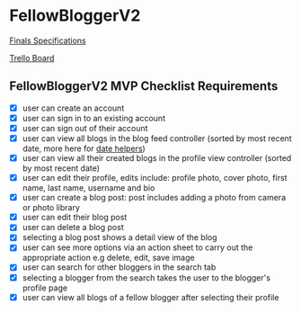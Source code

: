 # FellowBloggerV2

[Finals Specifications](https://github.com/joinpursuit/Pursuit-Core-iOS-Unit6-CTA-FellowBloggerV2)

[Trello Board](https://trello.com/b/vST4yN44/fellowbloggerv2)

## FellowBloggerV2 MVP Checklist Requirements

- [x] user can create an account 
- [x] user can sign in to an existing account
- [x] user can sign out of their account
- [x] user can view all blogs in the blog feed controller (sorted by most recent date, more here for [date helpers](https://github.com/alexpaul/SwiftyHelpers))
- [x] user can view all their created blogs in the profile view controller (sorted by most recent date)
- [x] user can edit their profile, edits include: profile photo, cover photo, first name, last name, username and bio 
- [x] user can create a blog post: post includes adding a photo from camera or photo library 
- [x] user can edit their blog post 
- [x] user can delete a blog post
- [x] selecting a blog post shows a detail view of the blog 
- [x] user can see more options via an action sheet to carry out the appropriate action e.g delete, edit, save image
- [x] user can search for other bloggers in the search tab 
- [x] selecting a blogger from the search takes the user to the blogger's profile page
- [x] user can view all blogs of a fellow blogger after selecting their profile
